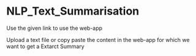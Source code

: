# NLP_Text_Summarisation
Use the given link to use the web-app

Upload a text file or copy paste the content in the web-app for which we want to get a Extarct Summary
